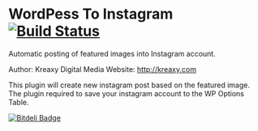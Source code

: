 # WordPess To Instagram [![Build Status](https://travis-ci.org/mtasuandi/WordPessToInstagram.svg)](https://travis-ci.org/mtasuandi/WordPessToInstagram)

Automatic posting of featured images into Instagram account.

Author: Kreaxy Digital Media
Website: http://kreaxy.com

This plugin will create new instagram post based on the featured image. The plugin required to save your instagram account to the WP Options Table.


[![Bitdeli Badge](https://d2weczhvl823v0.cloudfront.net/mtasuandi/wordpesstoinstagram/trend.png)](https://bitdeli.com/free "Bitdeli Badge")

